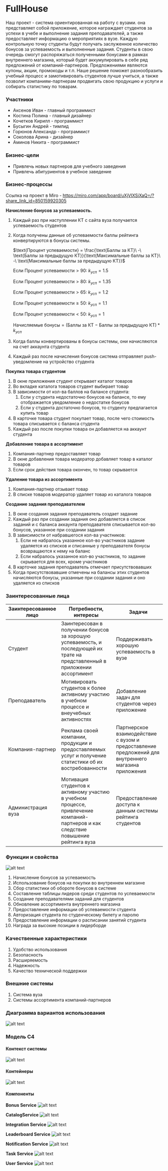 # FullHouse
Наш проект - система ориентированная на работу с вузами. она представляет собой приложение, которое награждает студентов за успехи в учебе и выполнение задания преподавателей, а также предоставляет информацию о мероприятиях в вузе. Каждую контрольную точку студенты будут получать заслуженное количество бонусов за успеваемость и выполненные задания.
Студенты в свою очередь смогут распоряжаться полученными бонусами в рамках внутреннего магазина, который будет аккумулировать в себе ряд предложений от компаний-партнеров. Предложениями являются купоны, акции, промокоды и т.п.
Наше решение поможет разнообразить учебный процесс и замотивировать студентов лучше учиться, а также позволит компаниям-партнерам продвигать свою продукцию и услуги и собирать статистику по товарам.

### Участники
- Аксенов Иван - главный программист
- Костина Полина - главный дизайнер
- Кочетков Кирилл - программист
- Бусыгин Андрей - тимлид
- Горюнов Александр - программист
- Соколова Арина - дизайнер
- Аминов Никита - программист

### Бизнес-цели
- Привлечь новых партнеров для учебного заведения
- Привлечь абитуриентов в учебное заведение

### Бизнес-процессы
Ссылка на проект в Miro - https://miro.com/app/board/uXjVIXSiXaQ=/?share_link_id=850159920305

**Начисление бонусов за успеваемость.** 
1. Каждый раз при наступлении КТ с сайта вуза получается успеваемость студентов
2. Когда получены данные об успеваемости баллы рейтинга конвертируются в бонусы системы.
    
    $\text{Процент успеваемости} = \frac{\text{Баллы за КТ}\ -\ \text{Баллы за предыдущую КТ}}{\text{Максимальные баллы за КТ}\ -\ \text{Максимальные баллы за предыдущую КТ}}$

    Если $\text{Процент успеваемости} > 90$: $k_{усп} = 1.5$

    Если $\text{Процент успеваемости} > 80$: $k_{усп} = 1.35$

    Если $\text{Процент успеваемости} > 65$: $k_{усп} = 1.2$

    Если $\text{Процент успеваемости} \ge 50$: $k_{усп} = 1.1$
    
    Если $\text{Процент успеваемости} < 50$: $k_{усп} = 1$

    $\text{Начисляемые бонусы} = (\text{Баллы за КТ}\ -\ \text{Баллы за предыдущую КТ}) * k_{усп}$
3. Когда баллы конвертированы в бонусы системы, они начисляются на счет аккаунта студента
4. Каждый раз после начисления бонусов система отправляет push-уведомление на устройство студента

**Покупка товара студентом**
1. В окне приложения студент открывает каталог товаров
2. Во вкладке каталога товаров студент выбирает товар
3. В зависимости от кол-ва баллов на балансе студента:
    1. Если у студента недостаточно бонусов на балансе, то ему отображается уведомление о недостатке бонусов
    2. Если у студента достаточно бонусов, то студенту предлагается купить товар
4. В карточке товара студент покупает товар, после чего стоимость товара списывается с баланса студента
5. Каждый раз после покупки товара он добавляется на аккаунт студента

**Добавление товара в ассортимент**
1. Компания-партнер предоставляет товар
2. В окне добавления товара модератор добавляет товар в каталог товаров
3. Если срок действия товара окончен, то товар скрывается

**Удаление товара из ассортимента**
1. Компания-партнер отзывает товар
2. В списке товаров модератор удаляет товар из каталога товаров

**Создание задания преподавателем**
1. В окне создания задания преподаватель создает задание
2. Каждый раз при создании задания оно добавляется в список заданий и с баланса аккаунта преподавателя списывается кол-во бонусов, указанное при создании задания
3. В зависимости от набравшегося кол-ва участников:
    1. Если не набралось указанное кол-во участников задание удаляется из списков и списанные у преподавателя бонусы возвращаются к нему на баланс
    2. Если набралось указанное кол-во участников, то задание скрывается для всех, кроме участников
4. В карточке задания преподаватель отмечает присутствовавших
5. Когда присутствовавшие отмечены на балансы этих студентов начисляются бонусы, указанные при создании задания и оно удаляется из списков

### Заинтересованные лица
| Заинтересованное лицо | Потребности, интересы | Задачи |
| --- | --- | --- |
| Студент | Заинтересован в получении бонусов за хорошую успеваемость, и последующей их трате на представленный в приложении ассортимент | Поддерживать хорошую успеваемость в вузе |
| Преподаватель | Мотивировать студентов к более активному участию в учебном процессе и внеучебных активностях | Добавление задач для студентов через приложение |
| Компания-партнер | Реклама своей компании, продукции и предоставляемых услуг и получение статистики об их востребованности | Партнерское взаимодействие с вузом и предоставление предложений для внутреннего магазина приложения |
| Администрация вуза | Мотивация студентов к активному участию в учебном процессе, привлечение компаний-партнеров и как следствие повышение рейтинга вуза | Предоставление доступа к данным системы рейтинга студентов |

### Функции и свойства
![alt text](resources/images/ContextDiagram.jpg)

1. Начисление бонусов за успеваемость
2. Использование бонусов на покупки во внутреннем магазине
3. Сбор статистики об обороте бонусов в системе
4. Составление таблицы лидеров среди студентов по успеваемости
5. Создание преподавателями заданий для студентов
6. Обновление ассортимента внутреннего магазина
7. Предоставление информации об успеваемости студента
8. Авторизация студента по студенческому билету и паролю
9. Предоставление информации о расписании занятий студента
10. Награда за высокие позиции в лидерборде

### Качественные характеристики
1. Удобство использования
2. Безопасность
3. Расширяемость
4. Надежность
5. Качество технической поддержки

### Внешние системы
1. Система вуза
2. Системы ассортимента компаний-партнеров

### Диаграмма вариантов использования
![alt text](resources/images/Iteration2_UseCase.png)

### Модель C4
#### Контекст системы
![alt text](resources/images/C4_Model/C4_Model-SystemContext.png)

#### Контейнеры
![alt text](resources/images/C4_Model/C4_model-Containers.png)

#### Компоненты
**Bonus Service**
![alt text](resources/images/C4_Model/Component-BonusService.png)

**CatalogService**
![alt text](resources/images/C4_Model/Component-CatalogService.png)

**Integration Service**
![alt text](resources/images/C4_Model/Component-IntegrationService.png)

**Leaderboard Service**
![alt text](resources/images/C4_Model/Component-LeaderboardService.png)

**Notification Service**
![alt text](resources/images/C4_Model/Component-NotificationService.png)

**Task Service**
![alt text](resources/images/C4_Model/Component-TaskService.png)

**User Service**
![alt text](resources/images/C4_Model/Component-UserService.png)
